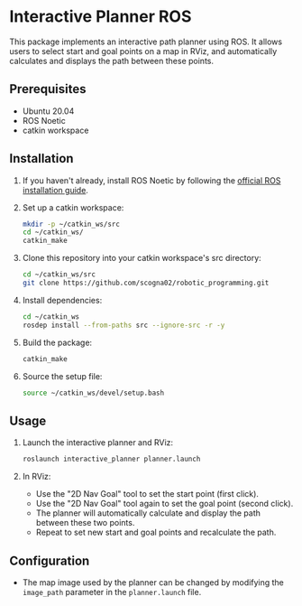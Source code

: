 # Interactive Planner ROS

This package implements an interactive path planner using ROS. It allows users to select start and goal points on a map in RViz, and automatically calculates and displays the path between these points.

## Prerequisites

- Ubuntu 20.04
- ROS Noetic
- catkin workspace

## Installation

1. If you haven't already, install ROS Noetic by following the [official ROS installation guide](http://wiki.ros.org/noetic/Installation/Ubuntu).

2. Set up a catkin workspace:
   ```bash
   mkdir -p ~/catkin_ws/src
   cd ~/catkin_ws/
   catkin_make
   ```

3. Clone this repository into your catkin workspace's src directory:
   ```bash
   cd ~/catkin_ws/src
   git clone https://github.com/scogna02/robotic_programming.git
   ```

4. Install dependencies:
   ```bash
   cd ~/catkin_ws
   rosdep install --from-paths src --ignore-src -r -y
   ```

5. Build the package:
   ```bash
   catkin_make
   ```

6. Source the setup file:
   ```bash
   source ~/catkin_ws/devel/setup.bash
   ```

## Usage

1. Launch the interactive planner and RViz:
   ```bash
   roslaunch interactive_planner planner.launch
   ```

2. In RViz:
   - Use the "2D Nav Goal" tool to set the start point (first click).
   - Use the "2D Nav Goal" tool again to set the goal point (second click).
   - The planner will automatically calculate and display the path between these two points.
   - Repeat to set new start and goal points and recalculate the path.

## Configuration

- The map image used by the planner can be changed by modifying the `image_path` parameter in the `planner.launch` file.


